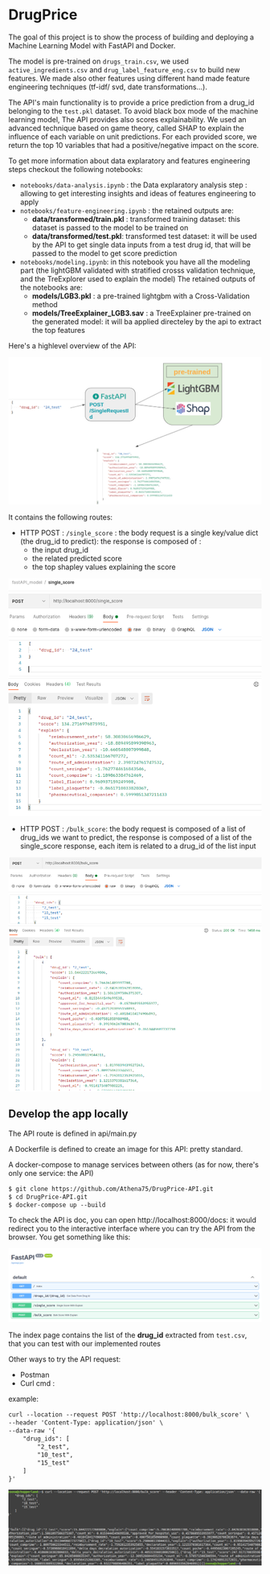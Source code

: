 # DrugPrice
The goal of this project is to show the process of building and deploying a Machine Learning Model with FastAPI and Docker.

The model is pre-trained on `drugs_train.csv`, we used `active_ingredients.csv` and `drug_label_feature_eng.csv` to build new features.
We made also other features using different hand made feature engineering techniques (tf-idf/ svd, date transformations...).

The API's main functionality is to provide a price prediction from a drug_id belonging to the `test.pkl` dataset. 
To avoid black box mode of the machine learning model, The API provides also scores explainability. We used an advanced technique based on game theory, called SHAP to explain the influence of each variable on unit predictions. 
For each provided score, we return the top 10 variables that had a positive/negative impact on the score.

To get more information about data explaratory and features engineering steps checkout the following notebooks:
* `notebooks/data-analysis.ipynb` : the Data explaratory analysis step : allowing to get interesting insights and ideas of features engineering to apply
* `notebooks/feature-engineering.ipynb` : the retained outputs are:
    * **data/transformed/train.pkl** : transformed training dataset: this dataset is passed to the model to be trained on
    * **data/transformed/test.pkl**: transformed test dataset: it will be used by the API to get single data inputs from a test drug id, that will be passed to the model to get score prediction
* `notebooks/modeling.ipynb`: in this notebook you have all the modeling part (the lightGBM validated with stratified crosss validation technique, and the TreExplorer used to explain the model)
  The retained outputs of the notebooks are:
  * **models/LGB3.pkl** : a pre-trained lightgbm with a Cross-Validation method
  * **models/TreeExplainer_LGB3.sav** : a TreeExplainer pre-trained on the generated model: it will ba applied directeley by the api to extract the top features 

Here's a highlevel overview of the API:

![alt text](https://github.com/Athena75/DrugPrice-API/blob/main/deliveries/docs/api-overview.png?raw=true)

It contains the following routes:

* HTTP POST : `/single_score` : the body request is a single key/value dict (the drug_id to predict): 
the response is composed of :
    * the input drug_id
    * the related predicted score
    * the top shapley values explaining the score
  
![alt text](https://github.com/Athena75/DrugPrice-API/blob/main/deliveries/docs/single_score.png?raw=true)

* HTTP POST : `/bulk_score`: the body request is composed of a list of drug_ids we want to predict, the response is composed of a list of the single_score response, each item is related to a drug_id of the list input 

![alt text](https://github.com/Athena75/DrugPrice-API/blob/main/deliveries/docs/bulk_score.png?raw=true)



## Develop the app locally
The API route is defined in api/main.py

A Dockerfile is defined to create an image for this API: pretty standard.

A docker-compose to manage services between others (as for now, there's only one service: the API)

```
$ git clone https://github.com/Athena75/DrugPrice-API.git
$ cd DrugPrice-API.git
$ docker-compose up --build
```

To check the API is doc, you can open http://localhost:8000/docs: it would redirect you to the interactive interface where you can try the API from the browser. You get something like this:

![alt text](https://github.com/Athena75/DrugPrice-API/blob/main/deliveries/docs/docs.png?raw=true)

The index page contains the list of the **drug_id** extracted from `test.csv`, that you can test with our implemented routes

Other ways to try the API request:
* Postman 
* Curl cmd : 
  
example:
```
curl --location --request POST 'http://localhost:8000/bulk_score' \
--header 'Content-Type: application/json' \
--data-raw '{
    "drug_ids": [
        "2_test",
        "10_test",
        "15_test"
    ]
}'
```

![alt text](https://github.com/Athena75/DrugPrice-API/blob/main/deliveries/docs/bulk_curl.png?raw=true)


